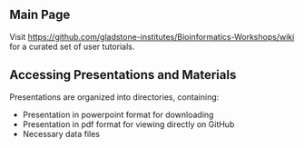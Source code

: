 ## Main Page
Visit https://github.com/gladstone-institutes/Bioinformatics-Workshops/wiki for a curated set of user tutorials.

## Accessing Presentations and Materials
Presentations are organized into directories, containing:
- Presentation in powerpoint format for downloading
- Presentation in pdf format for viewing directly on GitHub
- Necessary data files
